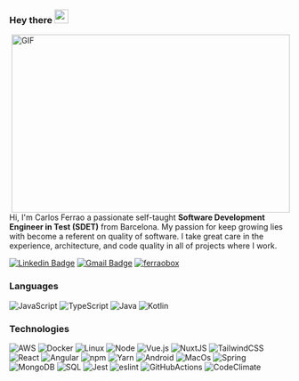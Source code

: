 ### Hey there <img src="https://media.giphy.com/media/hvRJCLFzcasrR4ia7z/giphy.gif" width="25px">

<img align="right" alt="GIF" src="https://github.com/abhisheknaiidu/abhisheknaiidu/blob/master/code.gif?raw=true" width="500" height="320" />

Hi, I'm Carlos Ferrao a passionate self-taught **Software Development Engineer in Test (SDET)** from Barcelona. My passion for keep growing lies with become a referent on quality of software. I take great care in the experience, architecture, and code quality in all of projects where I work.

[![Linkedin Badge](https://img.shields.io/badge/-ferraobox-blue?style=flat-square&logo=Linkedin&logoColor=white&link=https://www.linkedin.com/in/carlos-ferrao-a09469b7/)](https://www.linkedin.com/in/carlos-ferrao-a09469b7/)
[![Gmail Badge](https://img.shields.io/badge/-ferraobox@gmail.com-c14438?style=flat-square&logo=Gmail&logoColor=white&link=mailto:ferraobox@gmail.com)](mailto:ferraobox@gmail.com)
[![ferraobox](https://img.shields.io/badge/<handle>-%231DA1F2.svg?style=for-the-badge&logo=Twitter&logoColor=white)](https://twitter.com/ferraobox)

### Languages

![JavaScript](https://img.shields.io/badge/-JavaScript-000?&logo=JavaScript)
![TypeScript](https://img.shields.io/badge/-TypeScript-000?&logo=TypeScript)
![Java](https://img.shields.io/badge/-Java-000?&logo=Java&logoColor=007396)
![Kotlin](https://img.shields.io/badge/-Kotlin-000?logo=kotlin&logoColor=007396)

### Technologies

![AWS](https://img.shields.io/badge/-AWS-000?&logo=Amazon-AWS&logoColor=F90)
![Docker](https://img.shields.io/badge/-Docker-000?&logo=Docker)
![Linux](https://img.shields.io/badge/-Linux-000?&logo=Linux)
![Node](https://img.shields.io/badge/-NodeJs-000?&logo=node-dot-js)
![Vue.js](https://img.shields.io/badge/vuejs-%2335495e.svg?style=for-the-badge&logo=vuedotjs&logoColor=%234FC08D)
![NuxtJS](https://img.shields.io/badge/Nuxt-black?style=for-the-badge&logo=nuxt.js&logoColor=white)
![TailwindCSS](https://img.shields.io/badge/tailwindcss-%2338B2AC.svg?style=for-the-badge&logo=tailwind-css&logoColor=white)
![React](https://img.shields.io/badge/-React-000?&logo=React)
![Angular](https://img.shields.io/badge/-Angular-000?&logo=Angular)
![npm](https://img.shields.io/badge/-npm-000?&logo=npm)
![Yarn](https://img.shields.io/badge/yarn-%232C8EBB.svg?style=for-the-badge&logo=yarn&logoColor=white)
![Android](https://img.shields.io/badge/-Android-000?&logo=Android)
![MacOs](https://img.shields.io/badge/-MacOs-000?&logo=MacOs)
![Spring](https://img.shields.io/badge/-Spring-000?&logo=Spring)
![MongoDB](https://img.shields.io/badge/-MongoDB-000?&logo=mongodb)
![SQL](https://img.shields.io/badge/-SQL-000?&logo=MySQL)
![Jest](https://img.shields.io/badge/-jest-000?&logo=jest)
![eslint](https://img.shields.io/badge/-eslint-000?&logo=eslint)
![GitHubActions](https://img.shields.io/badge/-GitHubActions-000?&logo=github-actions)
![CodeClimate](https://img.shields.io/badge/-CodeClimate-000?&logo=code-climate)
